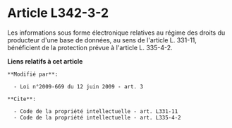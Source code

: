 # Article L342-3-2

Les informations sous forme électronique relatives au régime des droits du producteur d'une base de données, au sens de
l'article L. 331-11, bénéficient de la protection prévue à l'article L. 335-4-2.

**Liens relatifs à cet article**

	**Modifié par**:

	  - Loi n°2009-669 du 12 juin 2009 - art. 3

	**Cite**:

	  - Code de la propriété intellectuelle - art. L331-11
	  - Code de la propriété intellectuelle - art. L335-4-2
